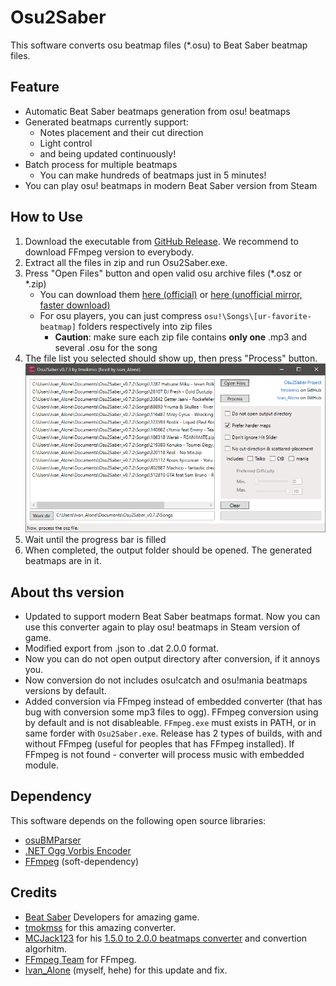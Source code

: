 # Osu2Saber
This software converts osu beatmap files (*.osu) to Beat Saber beatmap files.

## Feature
* Automatic Beat Saber beatmaps generation from osu! beatmaps
* Generated beatmaps currently support:
    * Notes placement and their cut direction
    * Light control 
    * and being updated continuously!
* Batch process for multiple beatmaps
    * You can make hundreds of beatmaps just in 5 minutes!
* You can play osu! beatmaps in modern Beat Saber version from Steam

## How to Use
1. Download the executable from [GitHub Release](https://github.com/Ivan_Alone/Osu2Saber/releases). We recommend to download FFmpeg version to everybody.
2. Extract all the files in zip and run Osu2Saber.exe.
3. Press "Open Files" button and open valid osu archive files (*.osz or *.zip)
    * You can download them [here (official)](https://osu.ppy.sh/beatmapsets) or [here (unofficial mirror, faster download)](https://bloodcat.com/osu/?q=&c=b&s=&m=&g=&l=)
    * For osu players, you can just compress `osu!\Songs\[ur-favorite-beatmap]` folders respectively into zip files
        * **Caution**: make sure each zip file contains **only one** .mp3 and several .osu for the song
4. The file list you selected should show up, then press "Process" button.
![list](img/List.png)
5. Wait until the progress bar is filled
6. When completed, the output folder should be opened. The generated beatmaps are in it.

## About ths version
- Updated to support modern Beat Saber beatmaps format. Now you can use this converter again to play osu! beatmaps in Steam version of game.
- Modified export from .json to .dat 2.0.0 format.
- Now you can do not open output directory after conversion, if it annoys you.
- Now conversion do not includes osu!catch and osu!mania beatmaps versions by default.
- Added conversion via FFmpeg instead of embedded converter (that has bug with conversion some mp3 files to ogg). FFmpeg conversion using by default and is not disableable. ```FFmpeg.exe``` must exists in PATH, or in same forder with ```Osu2Saber.exe```. Release has 2 types of builds, with and without FFmpeg (useful for peoples that has FFmpeg installed). If FFmpeg is not found - converter will process music with embedded module.

## Dependency
This software depends on the following open source libraries:
* [osuBMParser](https://github.com/Razacx/osuBMParser)
* [.NET Ogg Vorbis Encoder](https://github.com/SteveLillis/.NET-Ogg-Vorbis-Encoder)
* [FFmpeg](https://github.com/ffmpeg/ffmpeg) (soft-dependency)

## Credits
- [Beat Saber](https://beatsaber.com/) Developers for amazing game.
- [tmokmss](https://github.com/tmokmss) for this amazing converter.
- [MCJack123](https://github.com/MCJack123) for his [1.5.0 to 2.0.0 beatmaps converter](https://gist.github.com/MCJack123/892b936ef0d18da43ab2764ba97402be) and convertion algorhitm.
- [FFmpeg Team](https://github.com/ffmpeg) for FFmpeg.
- [Ivan_Alone](https://github.com/Ivan-Alone) (myself, hehe) for this update and fix.
